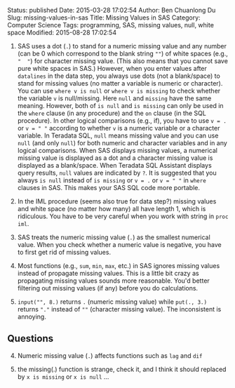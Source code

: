 Status: published
Date: 2015-03-28 17:02:54
Author: Ben Chuanlong Du
Slug: missing-values-in-sas
Title: Missing Values in SAS
Category: Computer Science
Tags: programming, SAS, missing values, null, white space
Modified: 2015-08-28 17:02:54

1. SAS uses a dot (`.`) to stand for a numeric missing value 
    and any number (can be 0 which correspond to the blank string `""`) 
    of white spaces (e.g., `"  "`) for character missing value. 
    (This also means that you cannot save pure white spaces in SAS.) 
    However, 
    when you enter values after `datalines` in the data step,
    you always use dots (not a blank/space) to stand for missing values 
    (no matter a variable is numeric or character). 
    You can use `where v is null` or `where v is missing` 
    to check whether the variable `v` is null/missing.
    Here `null` and `missing` have the same meaning. 
    However, 
    both of `is null` and `is missing` can only be used 
    in the `where` clause (in any procedure) and the `on` clause (in the SQL procedure).
    In other logical comparisons (e.g., if), 
    you have to use `v = .` or `v = " "` 
    according to whether `v` is a numeric variable or a character variable.
    In Teradata SQL, 
    `null` means missing value and you can use `null` (and only `null`) 
    for both numeric and character variables and in any logical comparisons. 
    When SAS displays missing values, 
    a numerical missing value is displayed as a dot 
    and a character missing value is displayed as a blank/space.
    When Teradata SQL Assistant displays query results, 
    `null` values are indicated by `?`.
    It is suggested that you always `is null` 
    instead of `is missing` or `v = .` or `v = " "` in `where` clauses in SAS. 
    This makes your SAS SQL code more portable.

6. In the IML procedure (seems also true for data step?) missing values 
    and white space (no matter how many) all have length 1,
    which is ridiculous.
    You have to be very careful when you work with string in `proc iml`.

7. SAS treats the numeric missing value (`.`) as the smallest numerical value.
    When you check whether a numeric value is negative, 
    you have to first get rid of missing values. 

7. Most functions (e.g., `sum`, `min`, `max`, etc.) in SAS ignores missing values
    instead of propagate missing values. 
    This is a little bit crazy as propagating missing values sounds more reasonable.
    You'd better filtering out missing values (if any) before you do calculations.

8. `input("", 8.)` returns `.` (numeric missing value) 
    while `put(., 3.)` returns `"."` instead of `""` (character missing value).
    The inconsistent is annoying.

## Questions 

4. Numeric missing value (`.`) affects functions such as `lag` and `dif`

5. the missing(.) function is strange, check it, and I think it should replaced by `x is missing` or `x is null` ...

